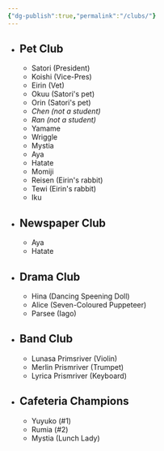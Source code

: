 ```yaml
---
{"dg-publish":true,"permalink":"/clubs/"}
---
```


- ## Pet Club
	- Satori (President)
	- Koishi (Vice-Pres)
	- Eirin (Vet)
	- Okuu (Satori's pet)
	- Orin (Satori's pet)
	- *Chen (not a student)*
	- *Ran (not a student)*
	- Yamame 
	- Wriggle
	- Mystia
	- Aya
	- Hatate
	- Momiji
	- Reisen (Eirin's rabbit)
	- Tewi (Eirin's rabbit)
	- Iku
- ## Newspaper Club
	- Aya
	- Hatate
- ## Drama Club
	- Hina (Dancing Speening Doll)
	- Alice (Seven-Coloured Puppeteer)
	- Parsee (Iago)
- ## Band Club
	- Lunasa Primsriver (Violin)
	- Merlin Prismriver (Trumpet)
	- Lyrica Prismriver (Keyboard)
- ## Cafeteria Champions
	- Yuyuko (#1)
	- Rumia (#2)
	- Mystia (Lunch Lady)
